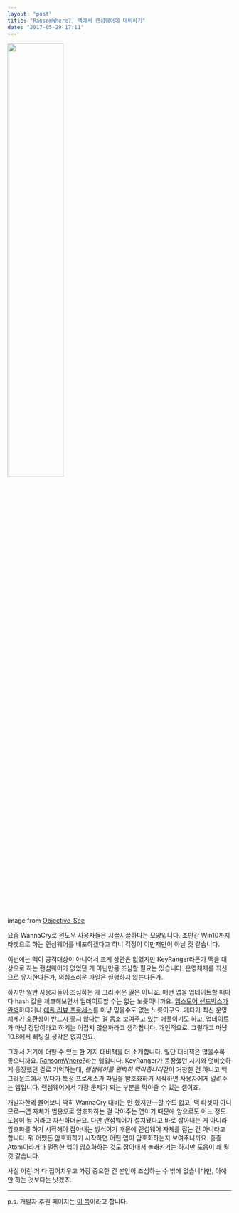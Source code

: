 ```yaml
---
layout: "post"
title: "RansomWhere?, 맥에서 랜섬웨어에 대비하기"
date: "2017-05-29 17:11"
---
```


<img width="50%" src="https://objective-see.com/images/RW/alert.png" />

image from [Objective-See](https://objective-see.com/products/ransomwhere.html)

요즘 WannaCry로 윈도우 사용자들은 시끌시끌하다는 모양입니다. 조만간 Win10까지 타겟으로 하는 랜섬웨어를 배포하겠다고 하니 걱정이 이만저만이 아닐 것 같습니다.

이번에는 맥이 공격대상이 아니어서 크게 상관은 없었지만 KeyRanger라든가 맥을 대상으로 하는 랜섬웨어가 없었던 게 아닌만큼 조심할 필요는 있습니다. 운영체제를 최신으로 유지한다든가, 의심스러운 파일은 실행하지 않는다든가.

하지만 일반 사용자들이 조심하는 게 그리 쉬운 일은 아니죠. 매번 앱을 업데이트할 때마다 hash 값을 체크해보면서 업데이트할 수는 없는 노릇이니까요. [앱스토어 샌드박스가 완벽](https://blog.agilebits.com/2015/06/17/1password-inter-process-communication-discussion/)하다거나 [애플 리뷰 프로세스](http://www.cultofmac.com/241463/researchers-sneak-malicious-ios-app-into-the-app-store-undetected/)를 마냥 믿을수도 없는 노릇이구요. 게다가 최신 운영체제가 호환성이 반드시 좋지 않다는 걸 몸소 보여주고 있는 애플이기도 하고, 업데이트가 마냥 정답이라고 하기는 어렵지 않을까라고 생각합니다. 개인적으로. 그렇다고 마냥 10.8에서 뻐팅길 생각은 없지만요.

그래서 거기에 더할 수 있는 한 가지 대비책을 더 소개합니다. 일단 대비책은 많을수록 좋으니까요. [RansomWhere?](https://objective-see.com/products/ransomwhere.html)라는 앱입니다. KeyRanger가 등장했던 시기와 엇비슷하게 등장했던 걸로 기억하는데, *랜섬웨어를 완벽히 막아줍니다*같이 거창한 건 아니고 백그라운드에서 있다가 특정 프로세스가 파일을 암호화하기 시작하면 사용자에게 알려주는 앱입니다. 랜섬웨어에서 가장 문제가 되는 부분을 막아줄 수 있는 셈이죠.

개발자한테 물어보니 딱히 WannaCry 대비는 안 했지만—할 수도 없고, 맥 타겟이 아니므로—앱 자체가 범용으로 암호화하는 걸 막아주는 앱이기 때문에 앞으로도 어느 정도 도움이 될 거라고 자신하더군요. 다만 랜섬웨어가 설치됐다고 바로 잡아내는 게 아니라 암호화를 하기 시작해야 잡아내는 방식이기 때문에 랜섬웨어 자체를 잡는 건 아니라고 합니다. 뭐 어쨌든 암호화하기 시작하면 어떤 앱이 암호화하는지 보여주니까요. 종종 Atom이라거나 멀쩡한 앱이 암호화하는 것도 잡아내서 놀래키기는 하지만 도움이 꽤 될 것 같습니다.

사실 이런 거 다 집어치우고 가장 중요한 건 본인이 조심하는 수 밖에 없습니다만, 아예 안 하는 것보다는 낫겠죠.

- - -

p.s. 개발자 후원 페이지는 [이 쪽](https://www.patreon.com/objective_see)이라고 합니다.
